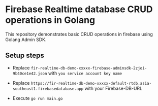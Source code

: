 # Firebase Realtime database CRUD operations in Golang

This repository demonstrates basic CRUD operations in firebase using Golang Admin SDK.

## Setup steps

- Replace `fir-realtime-db-demo-xxxxx-firebase-adminsdk-2zjoi-9b40ce1e42.json` with `you service account key name`

- Replace `https://fir-realtime-db-demo-xxxxx-default-rtdb.asia-southeast1.firebasedatabase.app` with your Firebase-DB-URL

- Execute `go run main.go`
